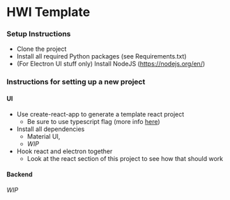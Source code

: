 # HWI Template

### Setup Instructions

* Clone the project
* Install all required Python packages (see Requirements.txt)
* (For Electron UI stuff only) Install NodeJS (https://nodejs.org/en/)

### Instructions for setting up a new project

#### UI

* Use create-react-app to generate a template react project
    * Be sure to use typescript flag (more info [here](https://create-react-app.dev/docs/adding-typescript/))
* Install all dependencies
    * Material UI, 
    * *WIP*
* Hook react and electron together
    * Look at the react section of this project to see how that should work 

#### Backend

*WIP*